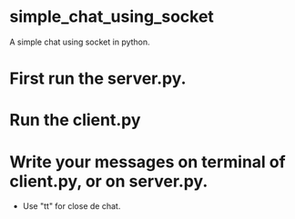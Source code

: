 # simple_chat_using_socket
A simple chat using socket in python.

# First run the server.py.

# Run the client.py

# Write your messages on terminal of client.py, or on server.py.
* Use "tt" for close de chat.
